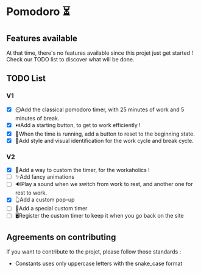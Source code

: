 # Pomodoro ⏳

## Features available

At that time, there's no features available since this projet just get started ! Check our TODO list to discover what will be done.

## TODO List

### V1

-   [x] ⏲️Add the classical pomodoro timer, with 25 minutes of work and 5 minutes of break.
-   [x] ⏯️Add a starting button, to get to work efficiently !
-   [x] 🏃When the time is running, add a button to reset to the beginning state.
-   [x] 🪪Add style and visual identification for the work cycle and break cycle.

### V2

-   [x] 📝Add a way to custom the timer, for the workaholics !
-   [ ] ✨Add fancy animations
-   [ ] :loud_sound:Play a sound when we switch from work to rest, and another one for rest to work.
-   [x] :point_up_2:Add a custom pop-up
-   [ ] 🤫Add a special custom timer
-   [ ] 🖥️Register the custom timer to keep it when you go back on the site

## Agreements on contributing

If you want to contribute to the projet, please follow those standards :

-   Constants uses only uppercase letters with the snake_case format
